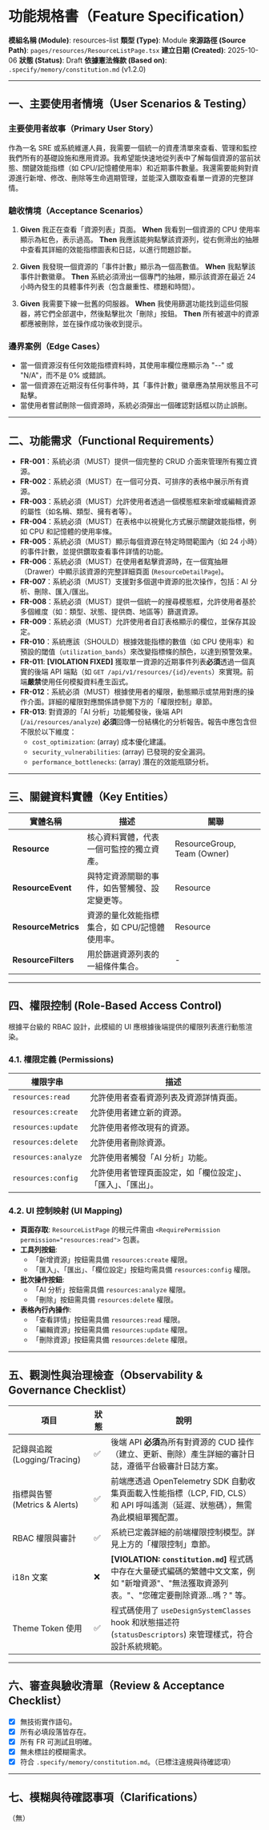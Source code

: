 # 功能規格書（Feature Specification）

**模組名稱 (Module)**: resources-list
**類型 (Type)**: Module
**來源路徑 (Source Path)**: `pages/resources/ResourceListPage.tsx`
**建立日期 (Created)**: 2025-10-06
**狀態 (Status)**: Draft
**依據憲法條款 (Based on)**: `.specify/memory/constitution.md` (v1.2.0)

---

## 一、主要使用者情境（User Scenarios & Testing）

### 主要使用者故事（Primary User Story）
作為一名 SRE 或系統維運人員，我需要一個統一的資產清單來查看、管理和監控我們所有的基礎設施和應用資源。我希望能快速地從列表中了解每個資源的當前狀態、關鍵效能指標（如 CPU/記憶體使用率）和近期事件數量。我還需要能夠對資源進行新增、修改、刪除等生命週期管理，並能深入鑽取查看單一資源的完整詳情。

### 驗收情境（Acceptance Scenarios）
1.  **Given** 我正在查看「資源列表」頁面。
    **When** 我看到一個資源的 CPU 使用率顯示為紅色，表示過高。
    **Then** 我應該能夠點擊該資源列，從右側滑出的抽屜中查看其詳細的效能指標圖表和日誌，以進行問題診斷。

2.  **Given** 我發現一個資源的「事件計數」顯示為一個高數值。
    **When** 我點擊該事件計數徽章。
    **Then** 系統必須滑出一個專門的抽屜，顯示該資源在最近 24 小時內發生的具體事件列表（包含嚴重性、標題和時間）。

3.  **Given** 我需要下線一批舊的伺服器。
    **When** 我使用篩選功能找到這些伺服器，將它們全部選中，然後點擊批次「刪除」按鈕。
    **Then** 所有被選中的資源都應被刪除，並在操作成功後收到提示。

### 邊界案例（Edge Cases）
- 當一個資源沒有任何效能指標資料時，其使用率欄位應顯示為 "--" 或 "N/A"，而不是 0% 或錯誤。
- 當一個資源在近期沒有任何事件時，其「事件計數」徽章應為禁用狀態且不可點擊。
- 當使用者嘗試刪除一個資源時，系統必須彈出一個確認對話框以防止誤刪。

---

## 二、功能需求（Functional Requirements）

- **FR-001**：系統必須（MUST）提供一個完整的 CRUD 介面來管理所有獨立資源。
- **FR-002**：系統必須（MUST）在一個可分頁、可排序的表格中展示所有資源。
- **FR-003**：系統必須（MUST）允許使用者透過一個模態框來新增或編輯資源的屬性（如名稱、類型、擁有者等）。
- **FR-004**：系統必須（MUST）在表格中以視覺化方式展示關鍵效能指標，例如 CPU 和記憶體的使用率條。
- **FR-005**：系統必須（MUST）顯示每個資源在特定時間範圍內（如 24 小時）的事件計數，並提供鑽取查看事件詳情的功能。
- **FR-006**：系統必須（MUST）在使用者點擊資源時，在一個寬抽屜（Drawer）中顯示該資源的完整詳細頁面 (`ResourceDetailPage`)。
- **FR-007**：系統必須（MUST）支援對多個選中資源的批次操作，包括：AI 分析、刪除、匯入/匯出。
- **FR-008**：系統必須（MUST）提供一個統一的搜尋模態框，允許使用者基於多個維度（如：類型、狀態、提供商、地區等）篩選資源。
- **FR-009**：系統必須（MUST）允許使用者自訂表格顯示的欄位，並保存其設定。
- **FR-010**：系統應該（SHOULD）根據效能指標的數值（如 CPU 使用率）和預設的閾值（`utilization_bands`）來改變指標條的顏色，以達到預警效果。
- **FR-011**: **[VIOLATION FIXED]** 獲取單一資源的近期事件列表**必須**透過一個真實的後端 API 端點（如 `GET /api/v1/resources/{id}/events`）來實現。前端**嚴禁**使用任何模擬資料產生函式。
- **FR-012**：系統必須（MUST）根據使用者的權限，動態顯示或禁用對應的操作介面。詳細的權限對應關係請參閱下方的「權限控制」章節。
- **FR-013**: 對資源的「AI 分析」功能觸發後，後端 API (`/ai/resources/analyze`) **必須**回傳一份結構化的分析報告。報告中應包含但不限於以下維度：
    - `cost_optimization`: (array) 成本優化建議。
    - `security_vulnerabilities`: (array) 已發現的安全漏洞。
    - `performance_bottlenecks`: (array) 潛在的效能瓶頸分析。

---

## 三、關鍵資料實體（Key Entities）
| 實體名稱 | 描述 | 關聯 |
|-----------|------|------|
| **Resource** | 核心資料實體，代表一個可監控的獨立資產。 | ResourceGroup, Team (Owner) |
| **ResourceEvent** | 與特定資源關聯的事件，如告警觸發、設定變更等。 | Resource |
| **ResourceMetrics** | 資源的量化效能指標集合，如 CPU/記憶體使用率。 | Resource |
| **ResourceFilters** | 用於篩選資源列表的一組條件集合。 | - |

---

## 四、權限控制 (Role-Based Access Control)

根據平台級的 RBAC 設計，此模組的 UI 應根據後端提供的權限列表進行動態渲染。

### 4.1. 權限定義 (Permissions)
| 權限字串 | 描述 |
|---|---|
| `resources:read` | 允許使用者查看資源列表及資源詳情頁面。 |
| `resources:create` | 允許使用者建立新的資源。 |
| `resources:update` | 允許使用者修改現有的資源。 |
| `resources:delete` | 允許使用者刪除資源。 |
| `resources:analyze` | 允許使用者觸發「AI 分析」功能。 |
| `resources:config` | 允許使用者管理頁面設定，如「欄位設定」、「匯入」、「匯出」。 |

### 4.2. UI 控制映射 (UI Mapping)
- **頁面存取**: `ResourceListPage` 的根元件需由 `<RequirePermission permission="resources:read">` 包裹。
- **工具列按鈕**:
  - 「新增資源」按鈕需具備 `resources:create` 權限。
  - 「匯入」、「匯出」、「欄位設定」按鈕均需具備 `resources:config` 權限。
- **批次操作按鈕**:
  - 「AI 分析」按鈕需具備 `resources:analyze` 權限。
  - 「刪除」按鈕需具備 `resources:delete` 權限。
- **表格內行內操作**:
  - 「查看詳情」按鈕需具備 `resources:read` 權限。
  - 「編輯資源」按鈕需具備 `resources:update` 權限。
  - 「刪除資源」按鈕需具備 `resources:delete` 權限。

---

## 五、觀測性與治理檢查（Observability & Governance Checklist）

| 項目 | 狀態 | 說明 |
|------|------|------|
| 記錄與追蹤 (Logging/Tracing) | ✅ | 後端 API **必須**為所有對資源的 CUD 操作（建立、更新、刪除）產生詳細的審計日誌，遵循平台級審計日誌方案。 |
| 指標與告警 (Metrics & Alerts) | ✅ | 前端應透過 OpenTelemetry SDK 自動收集頁面載入性能指標（LCP, FID, CLS）和 API 呼叫遙測（延遲、狀態碼），無需為此模組單獨配置。 |
| RBAC 權限與審計 | ✅ | 系統已定義詳細的前端權限控制模型。詳見上方的「權限控制」章節。 |
| i18n 文案 | ❌ | **[VIOLATION: `constitution.md`]** 程式碼中存在大量硬式編碼的繁體中文文案，例如 "新增資源"、"無法獲取資源列表。"、"您確定要刪除資源...嗎？" 等。 |
| Theme Token 使用 | ✅ | 程式碼使用了 `useDesignSystemClasses` hook 和狀態描述符 (`statusDescriptors`) 來管理樣式，符合設計系統規範。 |

---

## 六、審查與驗收清單（Review & Acceptance Checklist）

- [x] 無技術實作語句。
- [x] 所有必填段落皆存在。
- [x] 所有 FR 可測試且明確。
- [x] 無未標註的模糊需求。
- [x] 符合 `.specify/memory/constitution.md`。（已標注違規與待確認項）

---

## 七、模糊與待確認事項（Clarifications）

（無）